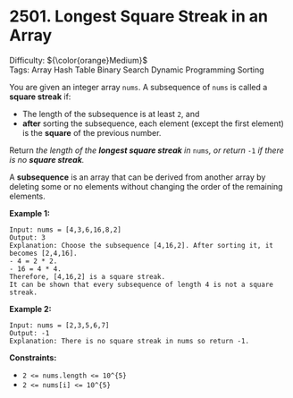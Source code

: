# 2501. Longest Square Streak in an Array
Difficulty: ${\color{orange}Medium}$ \
Tags: Array Hash Table Binary Search Dynamic Programming Sorting



You are given an integer array `nums`. A subsequence of `nums` is called a **square streak** if:

* The length of the subsequence is at least `2`, and
* **after** sorting the subsequence, each element (except the first element) is the **square** of the previous number.

Return *the length of the **longest square streak** in* `nums`*, or return* `-1` *if there is no **square streak**.*

A **subsequence** is an array that can be derived from another array by deleting some or no elements without changing the order of the remaining elements.



**Example 1:**

```
Input: nums = [4,3,6,16,8,2]
Output: 3
Explanation: Choose the subsequence [4,16,2]. After sorting it, it becomes [2,4,16].
- 4 = 2 * 2.
- 16 = 4 * 4.
Therefore, [4,16,2] is a square streak.
It can be shown that every subsequence of length 4 is not a square streak.
```
**Example 2:**

```
Input: nums = [2,3,5,6,7]
Output: -1
Explanation: There is no square streak in nums so return -1.
```


**Constraints:**

* `2 <= nums.length <= 10^{5}`
* `2 <= nums[i] <= 10^{5}`
